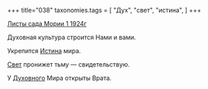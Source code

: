 +++
title="038"
taxonomies.tags = [
 "Дух",
 "свет",
 "истина",
]
+++

[Листы сада Мории 1 1924г](/agni/1924)

Духовная культура строится Нами и вами.   

Укрепится [Истина](/tags/истина) мира.   

[Свет](/tags/свет) пронижет тьму — свидетельствую.   

У [Духовного](/tags/Дух) Мира открыты Врата.   

